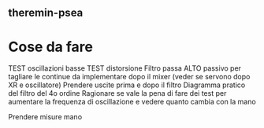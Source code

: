 ## theremin-psea

# Cose da fare

TEST oscillazioni basse
TEST distorsione
Filtro passa ALTO passivo per tagliare le continue da implementare dopo il mixer (veder se servono dopo XR e oscillatore)
Prendere uscite prima e dopo il filtro
Diagramma pratico del filtro del 4o ordine
Ragionare se vale la pena di fare dei test per aumentare la frequenza di oscillazione e vedere quanto cambia con la mano

Prendere misure mano


